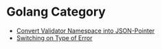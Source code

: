 # Golang Category

- [Convert Validator Namespace into JSON-Pointer](./convert-validator-namespace-into-json-pointer.md)
- [Switching on Type of Error](./switching-on-the-type-of-error.md)
